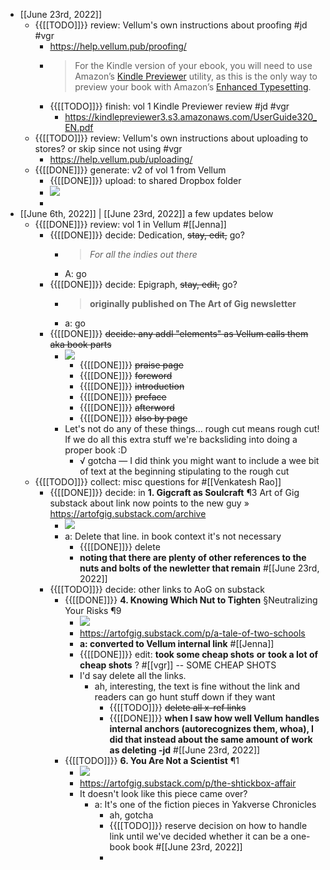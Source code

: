- [[June 23rd, 2022]]
    - {{[[TODO]]}} review: Vellum's own instructions about proofing #jd #vgr
        - https://help.vellum.pub/proofing/
        - > For the Kindle version of your ebook, you will need to use Amazon’s [Kindle Previewer](https://www.amazon.com/gp/feature.html?docId=1000765261) utility, as this is the only way to preview your book with Amazon’s [Enhanced Typesetting](https://kdp.amazon.com/en_US/help/topic/G202087570).
        - {{[[TODO]]}} finish: vol 1 Kindle Previewer review #jd #vgr
            - https://kindlepreviewer3.s3.amazonaws.com/UserGuide320_EN.pdf
    - {{[[TODO]]}} review: Vellum's own instructions about uploading to stores? or skip since not using #vgr
        - https://help.vellum.pub/uploading/
    - {{[[DONE]]}} generate: v2 of vol 1 from Vellum
        - {{[[DONE]]}} upload: to shared Dropbox folder
        - ![](https://firebasestorage.googleapis.com/v0/b/firescript-577a2.appspot.com/o/imgs%2Fapp%2FArtOfGig%2FJA7VdHLk-d.png?alt=media&token=b851d3a6-9487-4895-add2-218cf904a76d)
        - 
- [[June 6th, 2022]] | [[June 23rd, 2022]] a few updates below
    - {{[[DONE]]}} review: vol 1 in Vellum #[[Jenna]]
        - {{[[DONE]]}} decide: Dedication, ~~stay, edit,~~ go?
            - > _For all the indies out there_
            - A: go
        - {{[[DONE]]}} decide: Epigraph, ~~stay, edit,~~ go?
            - > __originally published on The Art of Gig newsletter__
            - a: go
        - {{[[DONE]]}} ~~decide: any addl "elements" as Vellum calls them aka book parts~~
            - ![](https://firebasestorage.googleapis.com/v0/b/firescript-577a2.appspot.com/o/imgs%2Fapp%2FArtOfGig%2Fi6ENbe7SE-.png?alt=media&token=394ff825-85eb-4c14-a613-eb5c0e3bc3d3)
                - {{[[DONE]]}} ~~praise page~~
                - {{[[DONE]]}} ~~foreword~~
                - {{[[DONE]]}} ~~introduction~~
                - {{[[DONE]]}} ~~preface~~
                - {{[[DONE]]}} ~~afterword~~
                - {{[[DONE]]}} ~~also by page~~
            - Let's not do any of these things... rough cut means rough cut! If we do all this extra stuff we're backsliding into doing a proper book :D
                - √ gotcha — I did think you might want to include a wee bit of text at the beginning stipulating to the rough cut 
    - {{[[TODO]]}}  collect: misc questions for #[[Venkatesh Rao]]
        - {{[[DONE]]}} decide: in __1. Gigcraft as Soulcraft__ ¶3 Art of Gig substack about link now points to the new guy » https://artofgig.substack.com/archive
            - ![](https://firebasestorage.googleapis.com/v0/b/firescript-577a2.appspot.com/o/imgs%2Fapp%2FArtOfGig%2FXFZTAAOhcf.png?alt=media&token=979eb51e-c1c9-4b3a-b374-458ead9d86eb)
            - a: Delete that line. in book context it's not necessary
                - {{[[DONE]]}} delete
                - __noting that there are plenty of other references to the nuts and bolts of the newletter that remain__ #[[June 23rd, 2022]]
        - {{[[TODO]]}} decide: other links to AoG on substack
            - {{[[DONE]]}} __4. Knowing Which Nut to Tighten__ §Neutralizing Your Risks ¶9
                - ![](https://firebasestorage.googleapis.com/v0/b/firescript-577a2.appspot.com/o/imgs%2Fapp%2FArtOfGig%2FWQkMe5bumh.png?alt=media&token=40751583-679a-4636-ac87-d1d1e023a2e6)
                - https://artofgig.substack.com/p/a-tale-of-two-schools
                - __a: converted to Vellum internal link__ #[[Jenna]]
                - {{[[DONE]]}} edit: __took some cheap shots__ **or** __took a lot of cheap shots__ ? #[[vgr]] -- SOME CHEAP SHOTS
                - I'd say delete all the links.
                    - ah, interesting, the text is fine without the link and readers can go hunt stuff down if they want
                        - {{[[TODO]]}} ~~delete all x-ref links~~
                        - {{[[DONE]]}} __when I saw how well Vellum handles internal anchors (autorecognizes them, whoa), I did that instead about the same amount of work as deleting -jd__ #[[June 23rd, 2022]]
            - {{[[TODO]]}} __6. You Are Not a Scientist__ ¶1
                - ![](https://firebasestorage.googleapis.com/v0/b/firescript-577a2.appspot.com/o/imgs%2Fapp%2FArtOfGig%2FDE5eyxkRdX.png?alt=media&token=21e087f1-c9a8-4e2f-8f40-c5452f9a7e20)
                - https://artofgig.substack.com/p/the-shtickbox-affair
                - It doesn't look like this piece came over?
                    - a: It's one of the fiction pieces in Yakverse Chronicles
                        - ah, gotcha
                        - {{[[TODO]]}} reserve decision on how to handle link until we've decided whether it can be a one-book book #[[June 23rd, 2022]]
                        - 
